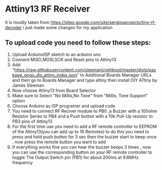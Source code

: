 # Attiny13 RF Receiver
It is mostly taken from https://sites.google.com/site/sergiosprojects/tiny-rf-decoder
i just made some changes for my application
## To upload code you need to follow these steps:
1. Upload ArduinoISP sketch to an arduino uno 
2. Connent MISO,MOSI,SCK and Reset pins to Attiny13
3. Add 
  "https://raw.githubusercontent.com/sleemanj/optiboot/master/dists/package_gogo_diy_attiny_index.json"
   to Additional Boards Manager URLs and then go to Boards Manager and type attiny then install DIY ATtiny by James Sleeman 
4. Now choose Attiny13 from Board Selector
5. Make sure to Select "No Millis,No Tone" from "Millis, Tone Support" option 
6. Choose Arduino as ISP programer and upload code
7. You need to connect RF Reciver module to PB0 ,a Buzzer with a 100ohm Resistor Series to PB4 and a Push button with a 10k Pull-Up resistor to PB3 pins of Attiny13 
8. For the first time use you need to add a RF remote controller to EEPROM of the Attiny13(you can add up to 16 Remotes)
   to do this you need to press and hold push button for 3 sec then the buzzer start to beep once , now press the remote button you want to add 
9. If everything works fine you can hear the buzzer beeps 3 times , now you can use the corresponding button on your RF remote controller to toggle The Output Switch pin (PB1) for about 200ms at 9.6MHz frequency 
